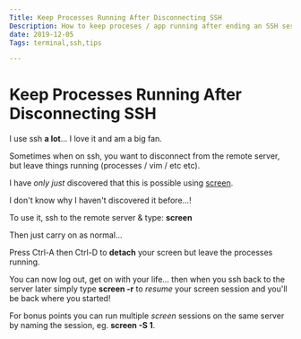 ```yaml
---
Title: Keep Processes Running After Disconnecting SSH
Description: How to keep proceses / app running after ending an SSH session with the screen command.
date: 2019-12-05
Tags: terminal,ssh,tips

---
```


# Keep Processes Running After Disconnecting SSH

I use ssh **a lot**... I love it and am a big fan.

Sometimes when on ssh, you want to disconnect from the remote server, but leave things running (processes / vim / etc etc).

I have *only just* discovered that this is possible using [screen](https://www.google.com/search?q=screen+terminal&oq=screen+terminal&aqs=chrome..69i57j0l4j69i60.5884j0j7&sourceid=chrome&ie=UTF-8&safe=active&ssui=on).

I don't know why I haven't discovered it before...!

To use it, ssh to the remote server & type: **screen**

Then just carry on as normal...

Press Ctrl-A then Ctrl-D to **detach** your screen but leave the processes running.

You can now log out, get on with your life... then when you ssh back to the server later simply type **screen -r** to *resume* your screen session and you'll be back where you started!

For bonus points you can run multiple *screen* sessions on the same server by naming the session, eg. **screen -S 1**.
